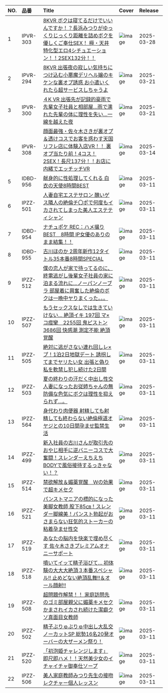 |NO.|品番|Title|Cover|Release|
|:---|:---|:---|:---|:---|
1|IPVR-303|[8KVR ボクは寝てるだけでいいんですか！？長浜みつりがゆっくりじっくり距離を詰めボクを優しくご奉仕SEX！ 極・天井特化型エロ4シチュエーション！！2SEX132分！！](https://www.avmoive.top/index.php/archives/1415/)|![image](https://cdn.up-timely.com/image/4/content/78499/Eva7xFKAffyoWRUHLnyJBJM56iiK3A3i8kbJssqo.jpg)|2025-03-28
2|IPVR-294|[8KVR 出張夜の寂しい気持ちにつけ込む小悪魔デリヘル嬢のキケンな裏オプ誘惑 お小遣いくれたら超サービスしちゃうよ](https://www.avmoive.top/index.php/archives/1417/)|![image](https://cdn.up-timely.com/image/4/content/78360/OB6ckNOvaJyWPj3sBaPE4Qt2jGsWQ4yQNDEn3EOp.jpg)|2025-03-21
3|IPVR-300|[４K VR 出張先が記録的豪雨で先輩女子社員と相部屋…雨で濡れた先輩の体に理性を失い…一線を越えた夜](https://www.avmoive.top/index.php/archives/1416/)|![image](https://cdn.up-timely.com/image/4/content/78359/JgRwdAc3Cx2kZ9qEJRwQUyMgQOcoL57Y2wk2BHb9.jpg)|2025-03-21
4|IPVR-308|[顔面最強・佐々木さきが裏オプ＆透けコスでお客を惑わす天国リフレ店に体験入店VR！！ 裏オプ当たり前！4コス！2SEX！長尺137分！！お店に内緒でエッチッチVR](https://www.avmoive.top/index.php/archives/13586/)|![image](https://cdn.up-timely.com/image/4/content/78259/8QXObs4iaLBd5TGaazhtxAwwTq2QwiMyR3bdjYg4.jpg)|2025-03-14
5|IDBD-956|[献身的に性処理してくれる 白衣の天使8時間BEST](https://www.avmoive.top/index.php/archives/1423/)|![image](https://cdn.up-timely.com/image/4/content/78256/wBbjvm7qkl0Ni7qilJmWn4xMVvBNmRSq4WHyalYk.jpg)|2025-03-11
6|IPZZ-501|[人妻自宅エステサロン 醜いゲス隣人の絶倫チ〇ポで何度もイカされてしまった美人エステティシャン](https://www.avmoive.top/index.php/archives/1422/)|![image](https://cdn.up-timely.com/image/4/content/78261/Mw263V4531YAfDrSrLm3X6Y6MSzLkXgKS1eERGcL.jpg)|2025-03-11
7|IDBD-954|[ナチュポケ REC：ハメ撮りBEST　8時間 IP女優のありのまま結集！！](https://www.avmoive.top/index.php/archives/1421/)|![image](https://cdn.up-timely.com/image/4/content/78254/Hg1Epx9GKfkLB27IUrfXwXkqiFavuneSgE2p2I26.jpg)|2025-03-11
8|IDBD-955|[古川ほのか 2周年新作12タイトル35本番8時間SPECIAL](https://www.avmoive.top/index.php/archives/11672/)|![image](https://cdn.up-timely.com/image/4/content/78255/AJAYNygWX75lIteoTLQT1f5phAJJCyOK7gyIKzar.jpg)|2025-03-11
9|IPZZ-512|[僕の恋人が家で待ってるのに、 終電逃がし後輩女子社員の家に泊まる流れに…ノーパンノーブラ 部屋着に興奮した絶倫のボクは一晩中ヤりまくった。。。](https://www.avmoive.top/index.php/archives/11671/)|![image](https://cdn.up-timely.com/image/4/content/78265/ok9G24bZbn3ilgCfcom6sRXhAZvBFBF4ztvXccN5.jpg)|2025-03-11
10|IPZZ-507|[もうセックスなしでは生きていけない… 絶頂イキ 197回 マ×コ痙攣　2255回 鬼ピストン 3686回 快感潮 測定不能 絶頂覚醒](https://www.avmoive.top/index.php/archives/11670/)|![image](https://cdn.up-timely.com/image/4/content/78264/rdfIfQ4WKEihz82I1bxd1E2Ip4i4h5nAoVV5bDay.jpg)|2025-03-11
11|IPZZ-505|[絶対に逃がさない連れ回しレ×プ！1泊2日地獄デート 誘拐してまでヤリたい女 出張と偽り私を軟禁し犯し続けた2日間](https://www.avmoive.top/index.php/archives/11669/)|![image](https://cdn.up-timely.com/image/4/content/78263/7AItg1lN1iSOedk2KwavuLWq9YzFwLFaWrxiiRro.jpg)|2025-03-11
12|IPZZ-503|[夏の終わりの汗だく中出し性交 人妻になったお従姉ちゃんの無防備な色気にボクは理性を抑えられず…。](https://www.avmoive.top/index.php/archives/11668/)|![image](https://cdn.up-timely.com/image/4/content/78262/BAPZbI7X5q306XyPwQDHiBb7FSJ0MZJtUh0T6coR.jpg)|2025-03-11
13|IPZZ-564|[身代わり肉便器 射精しても射精しても終わらない絶倫極道オヤジとの10日間孕ませ監禁生活](https://www.avmoive.top/index.php/archives/11667/)|![image](https://cdn.up-timely.com/image/4/content/78270/SiTw8sYwbLNdtio7mg0vzQg1UfCmsbiJN8qwjXFP.jpg)|2025-03-11
14|IPZZ-499|[新入社員の古川さんが取引先のおやじ相手に逆バニーコスで大奮闘！スレンダーえちえちBODYで風俗接待するっきゃない！？](https://www.avmoive.top/index.php/archives/11666/)|![image](https://cdn.up-timely.com/image/4/content/78260/y6kt06qLBqjfJQfZQHNWYnmAJGWnacFyUPGgqCUX.jpg)|2025-03-11
15|IPZZ-514|[禁欲解放＆媚薬覚醒　Ｗの効果で超キメセク](https://www.avmoive.top/index.php/archives/11665/)|![image](https://cdn.up-timely.com/image/4/content/78266/zn9l73QO9KUKVwxEPOaDPivcTobf2SPRXscQdlpk.jpg)|2025-03-11
16|IPZZ-521|[パンストマニアの標的になった美脚女教師 股下85㎝！スレンダー脚線美！パンスト勃起がおさまらない狂気的ストーカーの粘着孕ませ性交](https://www.avmoive.top/index.php/archives/11664/)|![image](https://cdn.up-timely.com/image/4/content/78269/xiX0NT2cqqTjuvUFXZZu4Km8UE2QA62sfL2ADYW0.jpg)|2025-03-11
17|IPZZ-519|[あなたの脳内を快楽で埋め尽くす 佐々木さきプレミアムオナニーサポート](https://www.avmoive.top/index.php/archives/11663/)|![image](https://cdn.up-timely.com/image/4/content/78253/TVVEbDGG9BH4GSzvtQibpCFz8LokKjIW7l6LMOIw.jpg)|2025-03-11
18|IPZZ-518|[噴いてイッて精子浴びて… 初体験の大大大絶頂３本番スペシャル!! 止めどない絶頂乱舞!!＆オール顔射!!](https://www.avmoive.top/index.php/archives/11662/)|![image](https://cdn.up-timely.com/image/4/content/78267/qjMFTmZKzjJ3GTMh4MySUn2MAPDuP2yoT2F7Y3gd.jpg)|2025-03-11
19|IPZZ-508|[超問題作解禁！！ 家庭訪問先のゴミ部屋親父に媚薬キメセクかまされイカされ続けた潔癖クソ真面目女教師](https://www.avmoive.top/index.php/archives/11661/)|![image](https://cdn.up-timely.com/image/4/content/78252/X4xYz8pIXRTey485THBGnvumKoSjlUy0UzATxff7.jpg)|2025-03-11
20|IPZZ-502|[精子ぶりゅぶりゅ中出し大乱交ノーカットSP 総勢16名20発オーバーの大ザーメン祭り！](https://www.avmoive.top/index.php/archives/11660/)|![image](https://cdn.up-timely.com/image/4/content/78250/ecvwrCSb0JWrsjcAbIArJEW6rceb28aC2RxJ8iCZ.jpg)|2025-03-11
21|IPZZ-520|[「初泡姫チャレンジします」 即尺即ハメ！！天然美少女のイチャイチャ御奉仕ソープ](https://www.avmoive.top/index.php/archives/11659/)|![image](https://cdn.up-timely.com/image/4/content/78268/brjZv9eaaUjgnesFa8rvZnwxVFmMh8g1xnsvGWos.jpg)|2025-03-11
22|IPZZ-506|[美人家庭教師みつり先生の接吻レクチャー個人レッスン](https://www.avmoive.top/index.php/archives/11658/)|![image](https://cdn.up-timely.com/image/4/content/78251/dFFX6lx8vzMjGGQ8KQH2F9iOiUGzmG1TTCJFVBau.jpg)|2025-03-11